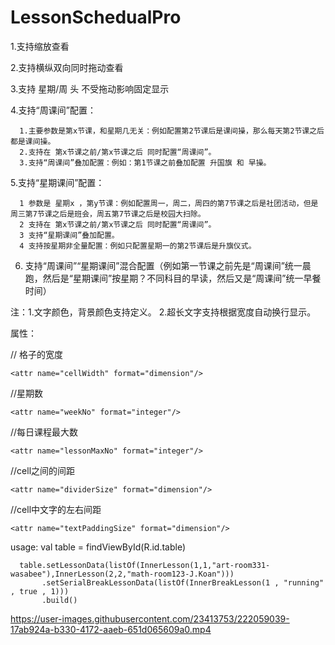 # LessonSchedualPro

1.支持缩放查看

2.支持横纵双向同时拖动查看

3.支持 星期/周 头 不受拖动影响固定显示

4.支持“周课间”配置：

      1.主要参数是第x节课，和星期几无关：例如配置第2节课后是课间操，那么每天第2节课之后都是课间操。
      2.支持在 第x节课之前/第x节课之后 同时配置“周课间”。
      3.支持“周课间”叠加配置：例如：第1节课之前叠加配置 升国旗 和 早操。

5.支持“星期课间”配置：

      1 参数是 星期x ，第y节课：例如配置周一，周二，周四的第7节课之后是社团活动，但是周三第7节课之后是班会，周五第7节课之后是校园大扫除。
      2 支持在 第x节课之前/第x节课之后 同时配置“周课间”。
      3 支持“星期课间”叠加配置。
      4 支持按星期非全量配置：例如只配置星期一的第2节课后是升旗仪式。

6. 支持“周课间”“星期课间”混合配置（例如第一节课之前先是“周课间”统一晨跑，然后是“星期课间”按星期？不同科目的早读，然后又是“周课间”统一早餐时间）

注：1.文字颜色，背景颜色支持定义。
    2.超长文字支持根据宽度自动换行显示。
    
属性：

// 格子的宽度

`<attr name="cellWidth" format="dimension"/>`   

//星期数 

`<attr name="weekNo" format="integer"/>`  

//每日课程最大数 

`<attr name="lessonMaxNo" format="integer"/>`   

//cell之间的间距 

`<attr name="dividerSize" format="dimension"/>` 

//cell中文字的左右间距 

`<attr name="textPaddingSize" format="dimension"/>`    
     
usage:
      val table = findViewById<LessonSchedualProView>(R.id.table)
      
      table.setLessonData(listOf(InnerLesson(1,1,"art-room331-wasabee"),InnerLesson(2,2,"math-room123-J.Koan")))
           .setSerialBreakLessonData(listOf(InnerBreakLesson(1 , "running" , true , 1)))
           .build()
        


https://user-images.githubusercontent.com/23413753/222059039-17ab924a-b330-4172-aaeb-651d065609a0.mp4

